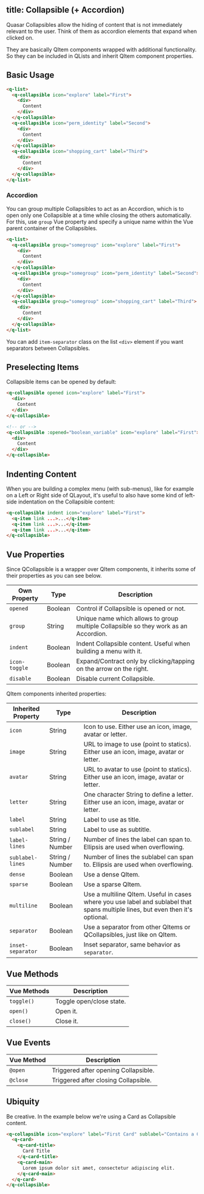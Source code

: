 title: Collapsible (+ Accordion)
---
Quasar Collapsibles allow the hiding of content that is not immediately relevant to the user. Think of them as accordion elements that expand when clicked on.
<input type="hidden" data-fullpage-demo="grouping/collapsible">

They are basically QItem components wrapped with additional functionality. So they can be included in QLists and inherit QItem component properties.

## Basic Usage
``` html
<q-list>
  <q-collapsible icon="explore" label="First">
    <div>
      Content
    </div>
  </q-collapsible>
  <q-collapsible icon="perm_identity" label="Second">
    <div>
      Content
    </div>
  </q-collapsible>
  <q-collapsible icon="shopping_cart" label="Third">
    <div>
      Content
    </div>
  </q-collapsible>
</q-list>
```

### Accordion
You can group multiple Collapsibles to act as an Accordion, which is to open only one Collapsible at a time while closing the others automatically. For this, use `group` Vue property and specify a unique name within the Vue parent container of the Collapsibles.
``` html
<q-list>
  <q-collapsible group="somegroup" icon="explore" label="First">
    <div>
      Content
    </div>
  </q-collapsible>
  <q-collapsible group="somegroup" icon="perm_identity" label="Second">
    <div>
      Content
    </div>
  </q-collapsible>
  <q-collapsible group="somegroup" icon="shopping_cart" label="Third">
    <div>
      Content
    </div>
  </q-collapsible>
</q-list>
```

You can add `item-separator` class on the list `<div>` element if you want separators between Collapsibles.

## Preselecting Items
Collapsible items can be opened by default:

``` html
<q-collapsible opened icon="explore" label="First">
  <div>
    Content
  </div>
</q-collapsible>

<!-- or -->
<q-collapsible :opened="boolean_variable" icon="explore" label="First">
  <div>
    Content
  </div>
</q-collapsible>
```

## Indenting Content
When you are building a complex menu (with sub-menus), like for example on a Left or Right side of QLayout, it's useful to also have some kind of left-side indentation on the Collapsible content:

```html
<q-collapsible indent icon="explore" label="First">
  <q-item link ...>...</q-item>
  <q-item link ...>...</q-item>
  <q-item link ...>...</q-item>
</q-collapsible>
```

## Vue Properties
Since QCollapsible is a wrapper over QItem components, it inherits some of their properties as you can see below.

| Own Property | Type | Description |
| --- | --- | --- |
| `opened` | Boolean | Control if Collapsible is opened or not. |
| `group` | String | Unique name which allows to group multiple Collapsible so they work as an Accordion. |
| `indent` | Boolean | Indent Collapsible content. Useful when building a menu with it. |
| `icon-toggle` | Boolean | Expand/Contract only by clicking/tapping on the arrow on the right. |
| `disable` | Boolean | Disable current Collapsible. |

QItem components inherited properties:

| Inherited Property | Type | Description |
| --- | --- | --- |
| `icon` | String | Icon to use. Either use an icon, image, avatar or letter. |
| `image` | String | URL to image to use (point to statics). Either use an icon, image, avatar or letter. |
| `avatar` | String | URL to avatar to use (point to statics). Either use an icon, image, avatar or letter. |
| `letter` | String | One character String to define a letter. Either use an icon, image, avatar or letter. |
| `label` | String | Label to use as title. |
| `sublabel` | String | Label to use as subtitle. |
| `label-lines` | String / Number | Number of lines the label can span to. Ellipsis are used when overflowing. |
| `sublabel-lines` | String / Number | Number of lines the sublabel can span to. Ellipsis are used when overflowing. |
| `dense` | Boolean | Use a dense QItem. |
| `sparse` | Boolean | Use a sparse QItem. |
| `multiline` | Boolean | Use a multiline QItem. Useful in cases where you use label and sublabel that spans multiple lines, but even then it's optional. |
| `separator` | Boolean | Use a separator from other QItems or QCollapsibles, just like on QItem. |
| `inset-separator` | Boolean | Inset separator, same behavior as `separator`. |

## Vue Methods
| Vue Methods | Description |
| --- | --- |
| `toggle()` | Toggle open/close state. |
| `open()` | Open it. |
| `close()` | Close it. |

## Vue Events

| Vue Method | Description |
| --- | --- |
| `@open` | Triggered after opening Collapsible. |
| `@close` | Triggered after closing Collapsible. |

## Ubiquity
Be creative. In the example below we're using a Card as Collapsible content.

``` html
<q-collapsible icon="explore" label="First Card" sublabel="Contains a Card">
  <q-card>
    <q-card-title>
      Card Title
    </q-card-title>
    <q-card-main>
      Lorem ipsum dolor sit amet, consectetur adipiscing elit.
    </q-card-main>
  </q-card>
</q-collapsible>
```
